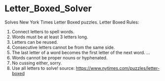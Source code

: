 # Letter_Boxed_Solver
Solves New York Times Letter Boxed puzzles.
Letter Boxed Rules: 
1. Connect letters to spell words.
2. Words must be at least 3 letters long.
3. Letters can be reused.
4. Consecutive letters cannot be from the same side.
5. The last letter of a word becomes the first letter of the next word. ...
6. Words cannot be proper nouns or hyphenated.
7. No cussing either, sorry.
8. Use all letters to solve!
source: https://www.nytimes.com/puzzles/letter-boxed
